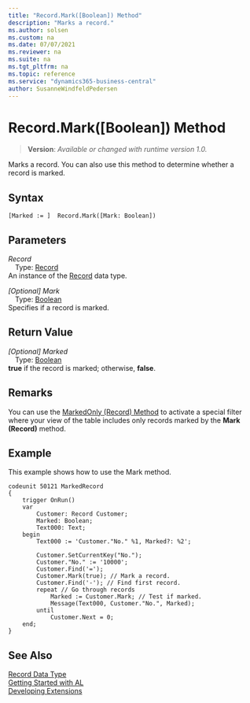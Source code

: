 ```yaml
---
title: "Record.Mark([Boolean]) Method"
description: "Marks a record."
ms.author: solsen
ms.custom: na
ms.date: 07/07/2021
ms.reviewer: na
ms.suite: na
ms.tgt_pltfrm: na
ms.topic: reference
ms.service: "dynamics365-business-central"
author: SusanneWindfeldPedersen
---
```

[//]: # (START>DO_NOT_EDIT)
[//]: # (IMPORTANT:Do not edit any of the content between here and the END>DO_NOT_EDIT.)
[//]: # (Any modifications should be made in the .xml files in the ModernDev repo.)
# Record.Mark([Boolean]) Method
> **Version**: _Available or changed with runtime version 1.0._

Marks a record. You can also use this method to determine whether a record is marked.


## Syntax
```AL
[Marked := ]  Record.Mark([Mark: Boolean])
```
## Parameters
*Record*  
&emsp;Type: [Record](record-data-type.md)  
An instance of the [Record](record-data-type.md) data type.  

*[Optional] Mark*  
&emsp;Type: [Boolean](../boolean/boolean-data-type.md)  
Specifies if a record is marked.  


## Return Value
*[Optional] Marked*  
&emsp;Type: [Boolean](../boolean/boolean-data-type.md)  
**true** if the record is marked; otherwise, **false**.


[//]: # (IMPORTANT: END>DO_NOT_EDIT)

## Remarks

You can use the [MarkedOnly (Record) Method](record-markedonly-method.md) to activate a special filter where your view of the table includes only records marked by the **Mark (Record)** method.

## Example

This example shows how to use the Mark method.

```al
codeunit 50121 MarkedRecord
{
    trigger OnRun()
    var
        Customer: Record Customer;
        Marked: Boolean;
        Text000: Text;
    begin
        Text000 := 'Customer."No." %1, Marked?: %2';

        Customer.SetCurrentKey("No.");
        Customer."No." := '10000';
        Customer.Find('=');
        Customer.Mark(true); // Mark a record.  
        Customer.Find('-'); // Find first record.  
        repeat // Go through records  
            Marked := Customer.Mark; // Test if marked.  
            Message(Text000, Customer."No.", Marked);
        until
            Customer.Next = 0;
    end;
}
```

## See Also
[Record Data Type](record-data-type.md)  
[Getting Started with AL](../../devenv-get-started.md)  
[Developing Extensions](../../devenv-dev-overview.md)